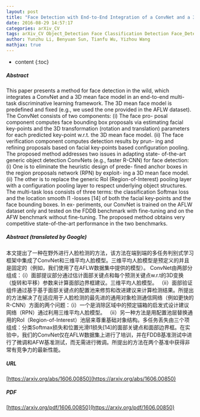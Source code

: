 ```yaml
---
layout: post
title: "Face Detection with End-to-End Integration of a ConvNet and a 3D Model"
date: 2016-08-29 14:57:17
categories: arXiv_CV
tags: arXiv_CV Object_Detection Face Classification Detection Face_Detection
author: Yunzhu Li, Benyuan Sun, Tianfu Wu, Yizhou Wang
mathjax: true
---
```


* content
{:toc}

##### Abstract
This paper presents a method for face detection in the wild, which integrates a ConvNet and a 3D mean face model in an end-to-end multi-task discriminative learning framework. The 3D mean face model is predefined and fixed (e.g., we used the one provided in the AFLW dataset). The ConvNet consists of two components: (i) The face pro- posal component computes face bounding box proposals via estimating facial key-points and the 3D transformation (rotation and translation) parameters for each predicted key-point w.r.t. the 3D mean face model. (ii) The face verification component computes detection results by prun- ing and refining proposals based on facial key-points based configuration pooling. The proposed method addresses two issues in adapting state- of-the-art generic object detection ConvNets (e.g., faster R-CNN) for face detection: (i) One is to eliminate the heuristic design of prede- fined anchor boxes in the region proposals network (RPN) by exploit- ing a 3D mean face model. (ii) The other is to replace the generic RoI (Region-of-Interest) pooling layer with a configuration pooling layer to respect underlying object structures. The multi-task loss consists of three terms: the classification Softmax loss and the location smooth l1 -losses [14] of both the facial key-points and the face bounding boxes. In ex- periments, our ConvNet is trained on the AFLW dataset only and tested on the FDDB benchmark with fine-tuning and on the AFW benchmark without fine-tuning. The proposed method obtains very competitive state-of-the-art performance in the two benchmarks.

##### Abstract (translated by Google)
本文提出了一种在野外进行人脸检测的方法，该方法在端到端的多任务判别式学习框架中集成了ConvNet和三维平均人脸模型。三维平均人脸模型是预定义的并且是固定的（例如，我们使用了在AFLW数据集中提供的模型）。 ConvNet由两部分组成：（i）面部提议部分通过估计面部关键点和每个预测关键点w.r.t的3D变换（旋转和平移）参数来计算面部边界框建议。三维平均人脸模型。 （ii）面部验证组件通过基于基于面部关键点的配置池来修剪和改进建议来计算检测结果。所提出的方法解决了在适应用于人脸检测的最先进的通用对象检测通信网络（例如更快的R-CNN）方面的两个问题：（i）一个是消除区域中的预定锚箱的启发式设计建议网络（RPN）通过利用三维平均人脸模型。 （ii）另一种方法是用配置池层替换通用的RoI（Region-of-Interest）池层来尊重基础对象结构。多任务丢失由三个项组成：分类Softmax损失和位置光滑l1损失[14]的面部关键点和面部边界框。在实验中，我们的ConvNet仅在AFLW数据集上进行了培训，并在FDDB基准测试中进行了微调和AFW基准测试，而无需进行微调。所提出的方法在两个基准中获得非常有竞争力的最新性能。

##### URL
[https://arxiv.org/abs/1606.00850](https://arxiv.org/abs/1606.00850)

##### PDF
[https://arxiv.org/pdf/1606.00850](https://arxiv.org/pdf/1606.00850)


